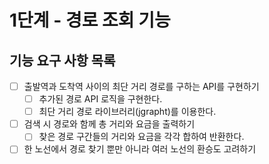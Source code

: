 # 1단계 - 경로 조회 기능
## 기능 요구 사항 목록

- [ ] 출발역과 도착역 사이의 최단 거리 경로를 구하는 API를 구현하기
  - [ ] 추가된 경로 API 로직을 구현한다. 
  - [ ] 최단 거리 경로 라이브러리(jgrapht)를 이용한다.
- [ ] 검색 시 경로와 함께 총 거리와 요금을 출력하기
  - [ ] 찾은 경로 구간들의 거리와 요금을 각각 합하여 반환한다.
- [ ] 한 노선에서 경로 찾기 뿐만 아니라 여러 노선의 환승도 고려하기
